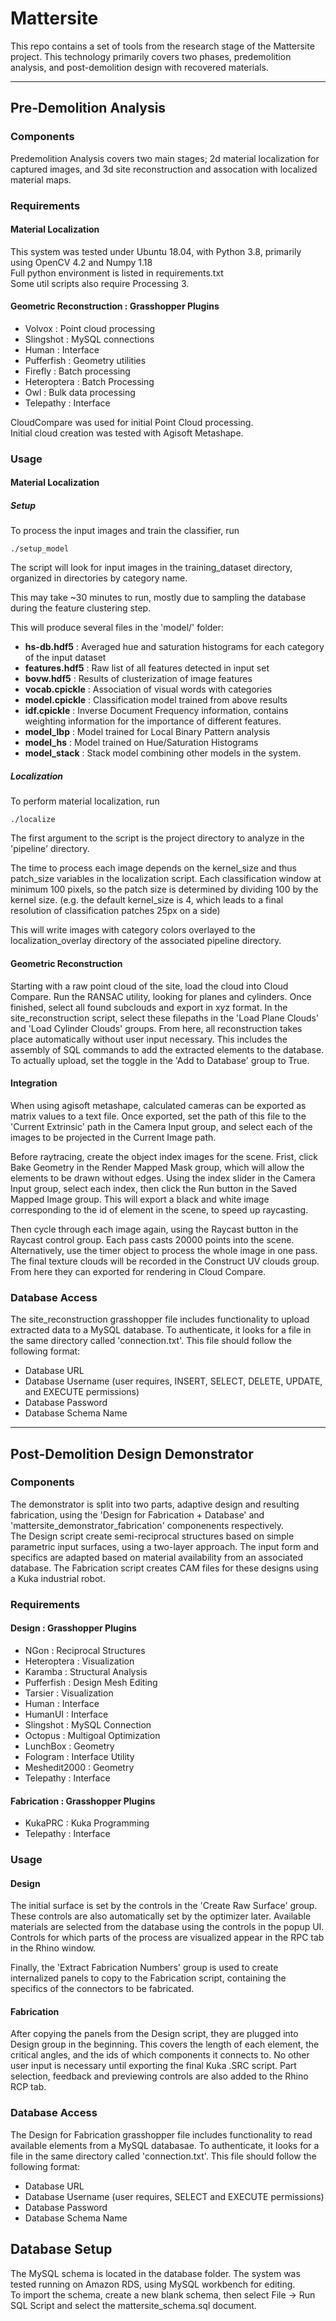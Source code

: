 Mattersite
==========

This repo contains a set of tools from the research stage of the Mattersite project. This technology primarily covers two phases, predemolition analysis, and post-demolition design with recovered materials. 

---

Pre-Demolition Analysis
-----------------------

### Components
Predemolition Analysis covers two main stages; 2d material localization for captured images, and 3d site reconstruction and assocation with localized material maps.

### Requirements
#### Material Localization
This system was tested under Ubuntu 18.04, with Python 3.8, primarily using OpenCV 4.2 and Numpy 1.18  
Full python environment is listed in requirements.txt  
Some util scripts also require Processing 3.
#### Geometric Reconstruction : Grasshopper Plugins
- Volvox : Point cloud processing
- Slingshot : MySQL connections
- Human : Interface
- Pufferfish : Geometry utilities
- Firefly : Batch processing
- Heteroptera : Batch Processing
- Owl : Bulk data processing
- Telepathy : Interface

CloudCompare was used for initial Point Cloud processing.  
Initial cloud creation was tested with Agisoft Metashape.


### Usage
#### Material Localization
##### Setup

To process the input images and train the classifier, run

`./setup_model`

The script will look for input images in the training_dataset directory, organized in directories by category name.

This may take ~30 minutes to run, mostly due to sampling the database during the feature clustering step.

This will produce several files in the 'model/' folder: 

- **hs-db.hdf5** : Averaged hue and saturation histograms for each category of the input dataset
- **features.hdf5** : Raw list of all features detected in input set
- **bovw.hdf5** : Results of clusterization of image features
- **vocab.cpickle** : Association of visual words with categories
- **model.cpickle** : Classification model trained from above results
- **idf.cpickle** : Inverse Document Frequency information, contains weighting information for the importance of different features. 
- **model_lbp** : Model trained for Local Binary Pattern analysis
- **model_hs** : Model trained on Hue/Saturation Histograms
- **model_stack** : Stack model combining other models in the system. 

##### Localization

To perform material localization, run 

`./localize`
 
The first argument to the script is the project directory to analyze in the 'pipeline' directory. 

The time to process each image depends on the kernel_size and thus patch_size variables in the localization script. Each classification window at minimum 100 pixels, so the patch size is determined by dividing 100 by the kernel size. (e.g. the default kernel_size is 4, which leads to a final resolution of classification patches 25px on a side)

This will write images with category colors overlayed to the localization_overlay directory of the associated pipeline directory. 

#### Geometric Reconstruction
Starting with a raw point cloud of the site, load the cloud into Cloud Compare. Run the RANSAC utility, looking for planes and cylinders. Once finished, select all found subclouds and export in xyz format. 
In the site_reconstruction script, select these filepaths in the 'Load Plane Clouds' and 'Load Cylinder Clouds' groups. From here, all reconstruction takes place automatically without user input necessary. This includes the assembly of SQL commands to add the extracted elements to the database. To actually upload, set the toggle in the 'Add to Database' group to True. 

#### Integration
When using agisoft metashape, calculated cameras can be exported as matrix values to a text file. Once exported, set the path of this file to the 'Current Extrinsic' path in the Camera Input group, and select each of the images to be projected in the Current Image path. 

Before raytracing, create the object index images for the scene. Frist, click Bake Geometry in the Render Mapped Mask group, which will allow the elements to be drawn without edges. Using the index slider in the Camera Input group, select each index, then click the Run button in the Saved Mapped Image group. This will export a black and white image corresponding to the id of element in the scene, to speed up raycasting. 

Then cycle through each image again, using the Raycast button in the Raycast control group. Each pass casts 20000 points into the scene. Alternatively, use the timer object to process the whole image in one pass. The final texture clouds will be recorded in the Construct UV clouds group. From here they can exported for rendering in Cloud Compare. 


### Database Access
The site_reconstruction grasshopper file includes functionality to upload extracted data to a MySQL database. To authenticate, it looks for a file in the same directory called 'connection.txt'. This file should follow the following format:  
- Database URL
- Database Username (user requires, INSERT, SELECT, DELETE, UPDATE, and EXECUTE permissions)
- Database Password
- Database Schema Name

---

Post-Demolition Design Demonstrator
-----------------------------------
### Components
The demonstrator is split into two parts, adaptive design and resulting fabrication, using the 'Design for Fabrication + Database' and 'mattersite_demonstrator_fabrication' componenents respectively.  
The Design script create semi-reciprocal structures based on simple parametric input surfaces, using a two-layer approach. The input form and specifics are adapted based on material availability from an associated database. 
The Fabrication script creates CAM files for these designs using a Kuka industrial robot. 
### Requirements
#### Design : Grasshopper Plugins
- NGon : Reciprocal Structures
- Heteroptera : Visualization
- Karamba : Structural Analysis
- Pufferfish : Design Mesh Editing
- Tarsier : Visualization
- Human : Interface
- HumanUI : Interface
- Slingshot : MySQL Connection
- Octopus : Multigoal Optimization
- LunchBox : Geometry
- Fologram : Interface Utility
- Meshedit2000 : Geometry
- Telepathy : Interface

#### Fabrication : Grasshopper Plugins
- KukaPRC : Kuka Programming
- Telepathy : Interface

### Usage
#### Design
The initial surface is set by the controls in the 'Create Raw Surface' group. These controls are also automatically set by the optimizer later. Available materials are selected from the database using the controls in the popup UI. Controls for which parts of the process are visualized appear in the RPC tab in the Rhino window. 

Finally, the 'Extract Fabrication Numbers' group is used to create internalized panels to copy to the Fabrication script, containing the specifics of the connectors to be fabricated. 

#### Fabrication 
After copying the panels from the Design script, they are plugged into Design group in the beginning. This covers the length of each element, the critical angles, and the ids of which components it connects to. 
No other user input is necessary until exporting the final Kuka .SRC script. Part selection, feedback and previewing controls are also added to the Rhino RCP tab. 

### Database Access 
The Design for Fabrication grasshopper file includes functionality to read available elements from a MySQL databasae. To authenticate, it looks for a file in the same directory called 'connection.txt'. This file should follow the following format:  
- Database URL
- Database Username (user requires, SELECT and EXECUTE permissions)
- Database Password
- Database Schema Name

Database Setup
--------------
The MySQL schema is located in the database folder. The system was tested running on Amazon RDS, using MySQL workbench for editing.  
To import the schema, create a new blank schema, then select File -> Run SQL Script and select the mattersite_schema.sql document. 